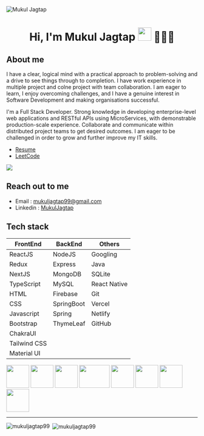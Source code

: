 ![Mukul Jagtap](https://github.com/mukuljagtap99/mukuljagtap99/blob/main/Black%20Minimal%20Motivation%20Quote%20LinkedIn%20Banner.png?raw=true)


<h1 align="center">Hi, I'm Mukul Jagtap <img src="https://media.giphy.com/media/hvRJCLFzcasrR4ia7z/giphy.gif" width="35"> 🧑🏻‍💻</h1>






About me
---

I have a clear, logical mind with a practical approach to problem-solving and a drive to see things through to completion. I have work experience in multiple project and colne project with team collaboration. I am eager to learn, I enjoy overcoming challenges, and I have a genuine interest in Software Development and making organisations successful.

I'm a Full Stack Developer. Strong knowledge in developing enterprise-level web applications and RESTful APIs using MicroServices, with demonstrable production-scale experience. Collaborate and communicate within distributed project teams to get desired outcomes. I am eager to be challenged in order to grow and further improve my IT skills.

- [Resume](https://drive.google.com/file/d/13NU6B-ZtVp_fnY6IRBYHwxmstgvQNwN1/view?usp=drive_link/view)
- [LeetCode](https://leetcode.com/Mukul_99/)

![](https://leetcard.jacoblin.cool/Mukul_99)


Reach out to me
---

<!-- - Portfolio : [nirajkumar.in](https://www.nirajkumar.in) -->
- Email : [mukuljagtap99@gmail.com](mailto:mukuljagtap99@gmail.com)
- Linkedin : [MukulJagtap](https://www.linkedin.com/in/mukulrjagtap-321374283/)



Tech stack
---
<table>
  <thead>
    <tr>
      <th>FrontEnd</th>
      <th>BackEnd</th>
      <th>Others</th>
    </tr>
  </thead>
  <tbody>
    <tr>
      <td>
        ReactJS
      </td>
      <td>
        NodeJS
      </td>
      <td>
        Googling
      </td>
    </tr>
    <tr>
      <td>
        Redux
      </td>
      <td>
        Express
      </td>
      <td>
        Java
      </td>
    </tr>
    <tr>
      <td>
        NextJS
      </td>
      <td>
        MongoDB
      </td>
      <td>
        SQLite
      </td>
    </tr>
    <tr>
      <td>
        TypeScript
      </td>
      <td>
        MySQL
      </td>
      <td>
        React Native
      </td>
    </tr>
    <tr>
      <td>
        HTML
      </td>
      <td>
        Firebase
      </td>
      <td>
        Git
      </td>
    </tr>
    <tr>
      <td>
        CSS
      </td>
      <td>
        SpringBoot
      </td>
      <td>
        Vercel
      </td>
    </tr>
    <tr>
      <td>
        Javascript
      </td>
      <td>
        Spring
      </td>
      <td>
        Netlify
      </td>
    </tr>
    <tr>
      <td>
        Bootstrap
      </td>
      <td>
        ThymeLeaf
      </td>
      <td>
        GitHub
      </td>
    </tr>
    <tr>
      <td>
        ChakraUI
      </td>
      <td>
      </td>
      <td>
      </td>
    </tr>
    <tr>
      <td>
        Tailwind CSS
      </td>
       <td>
      </td>
      <td>
      </td>
    </tr>
    <tr>
      <td>
        Material UI
      </td>
       <td>
      </td>
      <td>
      </td>
    </tr>
  </tbody>
 </table>

<div>
<img width="60px" height="60px" src="https://github.com/mukuljagtap99/mukuljagtap99/blob/main/java-icon.svg"/>
<img width="60px" height="60px" src="https://github.com/mukuljagtap99/mukuljagtap99/blob/main/spring.png"/>
<img width="60px" height="60px" src="https://github.com/mukuljagtap99/mukuljagtap99/blob/main/hibernate.svg"/>
<img width="80px" height="60px" src="https://github.com/mukuljagtap99/mukuljagtap99/blob/main/MySQL.png"/>
<!-- <img width="60px" height="60px" src="https://github.com/im-niraj/im-niraj/blob/master/react-80.png"/>
<img width="60px" heigth="60px" src="https://github.com/im-niraj/im-niraj/blob/master/express-js-80.png" />
<img width="60px" height="60px" src="https://github.com/im-niraj/im-niraj/blob/master/nodejs-96.png"/>  -->
<img width="60px" height="60px" src="https://github.com/mukuljagtap99/mukuljagtap99/blob/main/postman.svg"/>
<img width="60px" height="60px" src="https://github.com/mukuljagtap99/mukuljagtap99/blob/main/js.svg"/>
<img width="60px" height="60px" src="https://github.com/mukuljagtap99/mukuljagtap99/blob/main/html.svg"/>
<img width="60px" height="60px" src="https://github.com/mukuljagtap99/mukuljagtap99/blob/main/css.svg"/>

</div>


<!-- Deployed Links
---
- [MyMart eCommerce Application](https://github.com/im-niraj/Ecommerce_SpringBoot-React)  :  Solo Project
- [OnlineFoodOrder_WebService](https://github.com/roshan93190/Online_Food_Application)  :  collaborative project
- [SugerCosmetics.com](https://melodic-malabi-d69a87.netlify.app/)  :  collaborative project
- [InstaCart.com](https://glowing-kashata-fe5a26.netlify.app/)  :  collaborative project
- [Vitrual-McDonald](https://mcdonand-s.netlify.app/)  :  Solo Project
- [TranslateApp](https://lighthearted-blancmange-371c59.netlify.app/)  :  Solo Project
- [HostarMini](https://celadon-melomakarona-5432da.netlify.app/)  :  Solo Project
- [Portfolio](https://www.nirajkumar.in)  :  Solo Project
- [Portfolio_Project_Grid](https://portfolio-project-niraj.netlify.app/)  :  Solo Project -->



---


<p><img align="left" src="https://github-readme-stats.vercel.app/api/top-langs?username=mukuljagtap99&show_icons=true&locale=en&layout=compact&theme=tokyonight"alt="mukuljagtap99" /></p>

<p>&nbsp;<img align="center" src="https://github-readme-stats.vercel.app/api?username=mukuljagtap99&show_icons=true&locale=en&layout=compactt&theme=tokyonight" alt="mukuljagtap99" /></p>
<br/>

<!-- <a href="https://github.com/im-niraj/github-readme-activity-graph"><img alt="Niraj's Activity Graph" src="https://activity-graph.herokuapp.com/graph?username=im-niraj&bg_color=0D1117&color=5BCDEC&line=5BCDEC&point=FFFFFF&hide_border=true" /></a> -->
